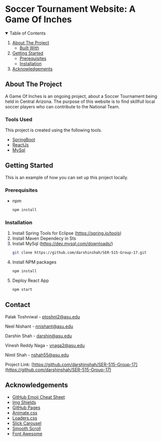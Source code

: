 # Soccer Tournament Website: A Game Of Inches 



<!-- TABLE OF CONTENTS -->
<details open="open">
  <summary>Table of Contents</summary>
  <ol>
    <li>
      <a href="#about-the-project">About The Project</a>
      <ul>
        <li><a href="#built-with">Built With</a></li>
      </ul>
    </li>
    <li>
      <a href="#getting-started">Getting Started</a>
      <ul>
        <li><a href="#prerequisites">Prerequisites</a></li>
        <li><a href="#installation">Installation</a></li>
      </ul>
    </li>
    <li><a href="#acknowledgements">Acknowledgements</a></li>
  </ol>
</details>



<!-- ABOUT THE PROJECT -->
## About The Project

A Game Of Inches is an ongoing project, about a Soccer Tournament being held in Central Arizona. The purpose of this website is to find skillfull local soccer players who can contribute to the National Team. 





### Tools Used

This project is created using the following tools.
* [SpringBoot](https://spring.io/projects/spring-boot)
* [ReactJs](https://reactjs.org/)
* [MySql](https://www.mysql.com/)



<!-- GETTING STARTED -->
## Getting Started

This is an example of how you can set up this project locally.

### Prerequisites


* npm
  ```sh
  npm install 
  ```

### Installation

1. Install Spring Tools for Eclipse (https://spring.io/tools)
2. Install Maven Dependecy in Sts
2. Install MySql (https://dev.mysql.com/downloads/)
   ```sh
   git clone https://github.com/darshinshah/SER-515-Group-17.git
   ```
3. Install NPM packages
   ```sh
   npm install
   ```
4. Deploy React App
   ```sh
   npm start
   ```







<!-- CONTACT -->
## Contact
Palak Toshniwal - ptoshni2@asu.edu

Neel Nishant - nnishant@asu.edu

Darshin Shah - darshin@asu.edu

Vinesh Reddy Naga - vnaga2@asu.edu

Nimil Shah - nshah55@asu.edu


Project Link: [https://github.com/darshinshah/SER-515-Group-17](https://github.com/darshinshah/SER-515-Group-17)



<!-- ACKNOWLEDGEMENTS -->
## Acknowledgements
* [GitHub Emoji Cheat Sheet](https://www.webpagefx.com/tools/emoji-cheat-sheet)
* [Img Shields](https://shields.io)
* [GitHub Pages](https://pages.github.com)
* [Animate.css](https://daneden.github.io/animate.css)
* [Loaders.css](https://connoratherton.com/loaders)
* [Slick Carousel](https://kenwheeler.github.io/slick)
* [Smooth Scroll](https://github.com/cferdinandi/smooth-scroll)
* [Font Awesome](https://fontawesome.com)


